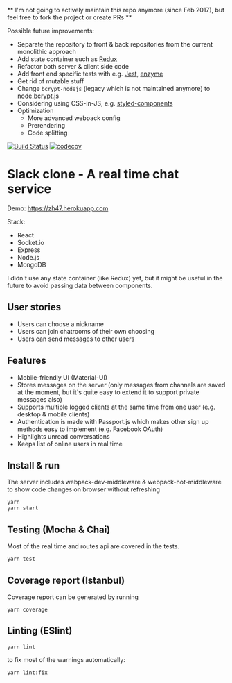 ** I'm not going to actively maintain this repo anymore (since Feb 2017), but feel free to fork the project or create PRs **

Possible future improvements:
* Separate the repository to front & back repositories from the current monolithic approach
* Add state container such as [Redux](https://redux.js.org)
* Refactor both server & client side code
* Add front end specific tests with e.g. [Jest](https://facebook.github.io/jest/), [enzyme](http://airbnb.io/enzyme/)
* Get rid of mutable stuff
* Change `bcrypt-nodejs` (legacy which is not maintained anymore) to [node.bcrypt.js](https://github.com/kelektiv/node.bcrypt.js)
* Considering using CSS-in-JS, e.g. [styled-components](https://styled-components.com)
* Optimization
  * More advanced webpack config
  * Prerendering
  * Code splitting
  
[![Build Status](https://travis-ci.org/avrj/slack-clone.svg?branch=master)](https://travis-ci.org/avrj/slack-clone) [![codecov](https://codecov.io/gh/avrj/slack-clone/branch/master/graph/badge.svg?token=ettfcfGuOA)](https://codecov.io/gh/avrj/slack-clone)

# Slack clone - A real time chat service
Demo: https://zh47.herokuapp.com

Stack:
- React
- Socket.io
- Express
- Node.js
- MongoDB

I didn't use any state container (like Redux) yet, but it might be useful in the future to avoid passing data between components.

## User stories
- Users can choose a nickname
- Users can join chatrooms of their own choosing
- Users can send messages to other users

## Features
- Mobile-friendly UI (Material-UI)
- Stores messages on the server (only messages from channels are saved at the moment, but it's quite easy to extend it to support private messages also)
- Supports multiple logged clients at the same time from one user (e.g. desktop & mobile clients)
- Authentication is made with Passport.js which makes other sign up methods easy to implement (e.g. Facebook OAuth)
- Highlights unread conversations
- Keeps list of online users in real time

## Install & run
The server includes webpack-dev-middleware & webpack-hot-middleware to show code changes on browser without refreshing

```
yarn
yarn start
```

## Testing (Mocha & Chai)
Most of the real time and routes api are covered in the tests.

```
yarn test
```

## Coverage report (Istanbul)
Coverage report can be generated by running
```
yarn coverage
```

## Linting (ESlint)
```
yarn lint
```
to fix most of the warnings automatically:
```
yarn lint:fix
```
